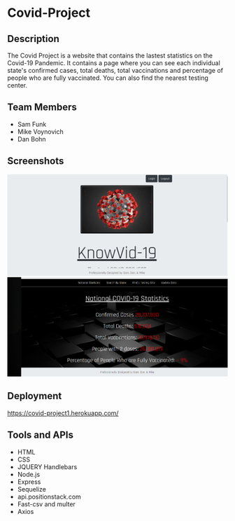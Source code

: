 # Covid-Project


## Description
The Covid Project is a website that contains the lastest statistics on the Covid-19 Pandemic. It contains a page where you can see each individual state's confirmed cases, total deaths, total vaccinations and percentage of people who are fully vaccinated. You can also find the nearest testing center. 

## Team Members
- Sam Funk
- Mike Voynovich
- Dan Bohn

## Screenshots
<img src= "./Screenshot (27).png">
<img src= "./Screenshot (28).png">


## Deployment
https://covid-project1.herokuapp.com/

## Tools and APIs 
- HTML
- CSS
- JQUERY Handlebars
- Node.js
- Express
- Sequelize
- api.positionstack.com
- Fast-csv and multer
- Axios
